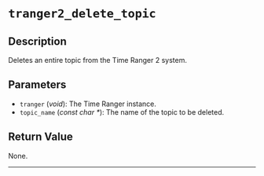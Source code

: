 # `tranger2_delete_topic`

## Description
Deletes an entire topic from the Time Ranger 2 system.

## Parameters
- `tranger` (*void*): The Time Ranger instance.
- `topic_name` (*const char \**): The name of the topic to be deleted.

## Return Value
None.

---
